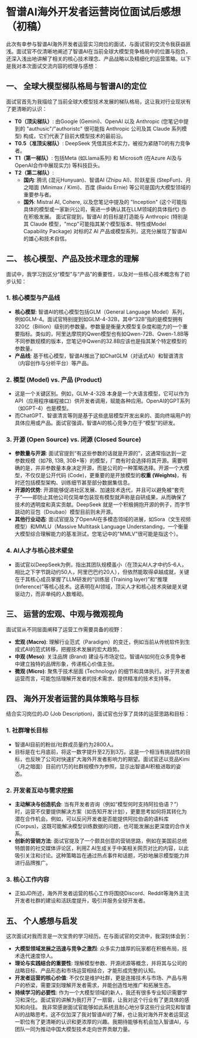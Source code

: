 # 智谱AI海外开发者运营岗位面试后感想（初稿）
此次有幸参与智谱AI海外开发者运营实习岗位的面试，与面试官的交流令我获益匪浅。面试官不仅清晰地阐述了智谱AI在当前全球大模型竞争格局中的位置与抱负，还深入浅出地讲解了相关的核心技术理念、产品战略以及精细化的运营策略。以下是我对本次面试交流内容的梳理与感想：
## 一、 全球大模型梯队格局与智谱AI的定位
面试官首先为我描绘了当前全球大模型技术发展的梯队格局，这让我对行业现状有了更清晰的认识：
- **T0（顶尖梯队）**: 由Google (Gemini)、OpenAI 以及 Anthropic (您笔记中提到的 "authusic"/"authoristc" 很可能指 Anthropic 公司及其 Claude 系列模型) 构成，它们代表了目前大模型技术的最前沿。
- **T0.5（准顶尖梯队）**: DeepSeek 凭借其技术实力，被视为紧随T0的有力竞争者。
- **T1（第一梯队）**: 包括Meta (如Llama系列) 和 Microsoft (在Azure AI及与OpenAI合作中展现实力) 等科技巨头。
- **T2（第二梯队）**:
    - **国内**: 腾讯 (混元Hunyuan)、智谱AI (Zhipu AI)、阶跃星辰 (StepFun)、月之暗面 (Minimax / Kimi)、百度 (Baidu Ernie) 等公司是国内大模型领域的重要参与者。
    - **国外**: Mistral AI, Cohere, 以及您笔记中提及的 "Inception" (这个可能指具体的模型或一家新兴公司，需进一步确认其在LLM领域的具体指代) 亦在积极发展。
面试官提到，智谱AI 的目标是打造能与 Anthropic (特别是其 Claude 模型，"mcp"可能指其某个模型版本、特性或Model Capability Package) 对标的Z AI 产品或模型系列，这充分展现了智谱AI的雄心和技术自信。
## 二、 核心模型、产品及技术理念的理解
面试中，我学习到区分“模型”与“产品”的重要性，以及对一些核心技术概念有了初步认知：
### 1. 核心模型与产品线
- **核心模型**: 智谱AI的核心模型包括GLM（General Language Model）系列，例如GLM-4。面试官特别提到如GLM-4-32B，其中“32B”指的是模型拥有320亿（Billion）级别的参数量。参数量是衡量大模型复杂度和能力的一个重要指标。类似的，阿里达摩院的Qwen模型也有如Qwen-72B、Qwen-1.8B等不同参数规模的版本，您笔记中Qwen的32.8B应该也是指其某个特定模型的参数量。
- **产品线**: 基于核心模型，智谱AI推出了如ChatGLM（对话式AI）和智谱清言（内容创作与分析平台）等产品。
### 2. 模型 (Model) vs. 产品 (Product)
- 这是一个关键区别。例如，GLM-4-32B 本身是一个大语言模型，它可以作为API（应用程序编程接口）供开发者调用，赋能各种应用。OpenAI的GPT系列（如GPT-4）也是模型。
- 而ChatGPT、智谱清言等则是基于这些底层模型开发出来的、面向终端用户的具体应用或产品。面试官强调，智谱AI的核心竞争力在于“模型”的研发。
### 3. 开源 (Open Source) vs. 闭源 (Closed Source)
- **参数量与开源**: 面试官提到“有这些参数的话就是开源的”，这通常指达到一定参数规模（如7B, 13B, 30B+等）的模型，厂商有时会选择将其开源。需要明确的是，并非参数量本身决定开源，而是公司的一种策略选择。开源一个大模型，不仅仅是公开代码 (Code)，更重要的是开放模型的**权重 (Weights)**，有时还包括模型架构、训练细节甚至部分数据集信息。
- **开源的优势**: 开源能够促进社区发展、加速技术迭代，并且可以避免被“套壳子”——即防止其他公司仅简单包装现有模型就声称是自研成果，从而确保了技术的透明度和真实贡献。DeepSeek 就是一个积极拥抱开源的例子，而字节跳动的豆包（Doubao）模型目前则未开源。
- **其他行业动态**: 面试官提及了OpenAI在多模态领域的进展，如Sora（文生视频模型）和MMLU（Massive Multitask Language Understanding，一个衡量大模型综合理解能力的基准测试，您笔记中的"MMLV"很可能是指这个）。
### 4. AI人才与核心技术壁垒
- 面试官以DeepSeek为例，指出其团队规模虽小（在顶尖AI人才中约5-6人，相比之下字节跳动约50人，阿里巴巴约20人），但依然能取得卓越成就，关键在于其核心成员掌握了LLM研发的“训练层 (Training layer)”和“推理 (Inference)”等核心技术。这表明在AI领域，顶尖人才和核心技术突破是关键驱动力，而非单纯的人数堆砌。
## 三、 运营的宏观、中观与微观视角
面试官从不同层面阐释了运营工作需要具备的视野：
- **宏观 (Macro)**: 理解行业范式（Paradigm）的变迁，例如当前从传统软件到生成式AI的范式转移，把握技术发展的宏大趋势。
- **中观 (Meso)**: 关注品牌 (Brand) 建设与市场定位。智谱AI如何在众多竞争者中建立独特的品牌形象，传递核心价值主张。
- **微观 (Micro)**: 聚焦于技术层面 (Technology) 的细节和具体执行。对于开发者运营而言，可能包括理解开发者的技术需求、提供精准的技术支持等。
## 四、 海外开发者运营的具体策略与目标
结合实习岗位的JD (Job Description)，面试官也分享了具体的运营思路和目标：
### 1. 社群增长目标
- 智谱AI目前的粉丝/社群成员量约为2800人。
- 目标是在七月底前，将这一数字提升至2万到3万。这是一个相当有挑战性的目标，也反映了公司对快速扩大海外开发者影响力的期望。面试官还以竞品Kimi（月之暗面）目前约1万的社群规模作为参照，显示出智谱AI积极进取的姿态。
### 2. 开发者互动与需求挖掘
- **主动解决与创造机会**: 当有开发者咨询（例如“模型何时支持阿拉伯语？”）时，运营不仅要提供解决方案（如告知开发计划），更要思考如何将其转化为潜在合作机会。例如，可以反问开发者是否能提供阿拉伯语的语料库 (Corpus)，这既可能解决模型训练数据的问题，也可能发展出更深度的合作关系。
- **创新的营销方法**: 面试官提及了一个颇具创意的营销思路，例如在美国前总统特朗普的社交媒体评论区，利用Z AI生成关于中美相关网页对比的内容，以此吸引关注和讨论。这种策略旨在通过热点事件和话题，巧妙地展示模型能力并进行品牌推广。
### 3. 核心工作内容
- 正如JD所述，海外开发者运营的核心工作将围绕Discord、Reddit等海外主流开发者社群的建设和活跃度提升，吸引并服务全球开发者。
## 五、 个人感想与启发
这次面试对我而言是一次宝贵的学习经历。在与面试官的交流中，我深刻体会到：
- **大模型领域发展之迅速与竞争之激烈**: 众多实力雄厚的玩家都在积极布局，技术迭代速度惊人。
- **理论与实践结合的重要性**: 理解模型参数、开源闭源等概念，并将其与公司的战略目标、产品形态和市场运营相结合，才能形成完整的认知。
- **开发者运营的核心价值**: 不仅仅是维护社群，更是连接技术与市场、产品与用户的桥梁，需要深刻理解开发者需求，并能创造性地推广和拓展生态。
- **持续学习的必要性**: 作为一个大模型领域的新人，我还有很多专业知识需要学习和深化。面试官的讲解为我打开了一扇窗，让我对这个行业有了更具体的感知和向往。
我非常感谢面试官能够如此系统且耐心地分享这些行业洞见和智谱AI的战略思考。这不仅加深了我对智谱AI的了解，也让我对海外开发者运营这一职位有了更清晰的认识和更浓厚的兴趣。我期待能够有机会加入智谱AI，与团队一同为推动中国大模型技术走向世界贡献力量。